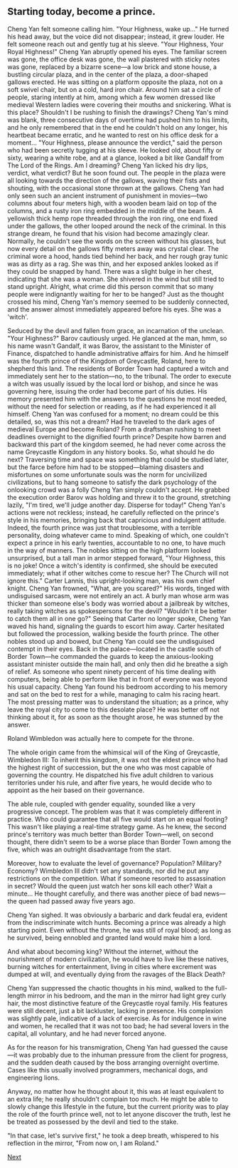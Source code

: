 ## Starting today, become a prince.
Cheng Yan felt someone calling him.
"Your Highness, wake up..."
He turned his head away, but the voice did not disappear; instead, it grew louder. He felt someone reach out and gently tug at his sleeve.
"Your Highness, Your Royal Highness!"
Cheng Yan abruptly opened his eyes. The familiar screen was gone, the office desk was gone, the wall plastered with sticky notes was gone, replaced by a bizarre scene—a low brick and stone house, a bustling circular plaza, and in the center of the plaza, a door-shaped gallows erected. He was sitting on a platform opposite the plaza, not on a soft swivel chair, but on a cold, hard iron chair. Around him sat a circle of people, staring intently at him, among which a few women dressed like medieval Western ladies were covering their mouths and snickering.
What is this place? Shouldn't I be rushing to finish the drawings? Cheng Yan's mind was blank, three consecutive days of overtime had pushed him to his limits, and he only remembered that in the end he couldn't hold on any longer, his heartbeat became erratic, and he wanted to rest on his office desk for a moment...
"Your Highness, please announce the verdict," said the person who had been secretly tugging at his sleeve. He looked old, about fifty or sixty, wearing a white robe, and at a glance, looked a bit like Gandalf from The Lord of the Rings.
Am I dreaming? Cheng Yan licked his dry lips, verdict, what verdict?
But he soon found out. The people in the plaza were all looking towards the direction of the gallows, waving their fists and shouting, with the occasional stone thrown at the gallows.
Cheng Yan had only seen such an ancient instrument of punishment in movies—two columns about four meters high, with a wooden beam laid on top of the columns, and a rusty iron ring embedded in the middle of the beam. A yellowish thick hemp rope threaded through the iron ring, one end fixed under the gallows, the other looped around the neck of the criminal.
In this strange dream, he found that his vision had become amazingly clear. Normally, he couldn't see the words on the screen without his glasses, but now every detail on the gallows fifty meters away was crystal clear.
The criminal wore a hood, hands tied behind her back, and her rough gray tunic was as dirty as a rag. She was thin, and her exposed ankles looked as if they could be snapped by hand. There was a slight bulge in her chest, indicating that she was a woman. She shivered in the wind but still tried to stand upright.
Alright, what crime did this person commit that so many people were indignantly waiting for her to be hanged?
Just as the thought crossed his mind, Cheng Yan's memory seemed to be suddenly connected, and the answer almost immediately appeared before his eyes.
She was a 'witch'.

Seduced by the devil and fallen from grace, an incarnation of the unclean.
"Your Highness?" Barov cautiously urged.
He glanced at the man, hmm, so his name wasn't Gandalf, it was Barov, the assistant to the Minister of Finance, dispatched to handle administrative affairs for him.
And he himself was the fourth prince of the Kingdom of Greycastle, Roland, here to shepherd this land. The residents of Border Town had captured a witch and immediately sent her to the station—no, to the tribunal. The order to execute a witch was usually issued by the local lord or bishop, and since he was governing here, issuing the order had become part of his duties.
His memory presented him with the answers to the questions he most needed, without the need for selection or reading, as if he had experienced it all himself. Cheng Yan was confused for a moment; no dream could be this detailed, so, was this not a dream? Had he traveled to the dark ages of medieval Europe and become Roland? From a draftsman rushing to meet deadlines overnight to the dignified fourth prince?
Despite how barren and backward this part of the kingdom seemed, he had never come across the name Greycastle Kingdom in any history books.
So, what should he do next?
Traversing time and space was something that could be studied later, but the farce before him had to be stopped—blaming disasters and misfortunes on some unfortunate souls was the norm for uncivilized civilizations, but to hang someone to satisfy the dark psychology of the onlooking crowd was a folly Cheng Yan simply couldn't accept.
He grabbed the execution order Barov was holding and threw it to the ground, stretching lazily, "I'm tired, we'll judge another day. Disperse for today!"
Cheng Yan's actions were not reckless; instead, he carefully reflected on the prince's style in his memories, bringing back that capricious and indulgent attitude. Indeed, the fourth prince was just that troublesome, with a terrible personality, doing whatever came to mind. Speaking of which, one couldn't expect a prince in his early twenties, accountable to no one, to have much in the way of manners.
The nobles sitting on the high platform looked unsurprised, but a tall man in armor stepped forward, "Your Highness, this is no joke! Once a witch's identity is confirmed, she should be executed immediately; what if other witches come to rescue her? The Church will not ignore this."
Carter Lannis, this upright-looking man, was his own chief knight. Cheng Yan frowned, "What, are you scared?" His words, tinged with undisguised sarcasm, were not entirely an act. A burly man whose arm was thicker than someone else's body was worried about a jailbreak by witches, really taking witches as spokespersons for the devil? "Wouldn't it be better to catch them all in one go?"
Seeing that Carter no longer spoke, Cheng Yan waved his hand, signaling the guards to escort him away. Carter hesitated but followed the procession, walking beside the fourth prince. The other nobles stood up and bowed, but Cheng Yan could see the undisguised contempt in their eyes.
Back in the palace—located in the castle south of Border Town—he commanded the guards to keep the anxious-looking assistant minister outside the main hall, and only then did he breathe a sigh of relief.
As someone who spent ninety percent of his time dealing with computers, being able to perform like that in front of everyone was beyond his usual capacity. Cheng Yan found his bedroom according to his memory and sat on the bed to rest for a while, managing to calm his racing heart. The most pressing matter was to understand the situation; as a prince, why leave the royal city to come to this desolate place?
He was better off not thinking about it, for as soon as the thought arose, he was stunned by the answer.

Roland Wimbledon was actually here to compete for the throne.

The whole origin came from the whimsical will of the King of Greycastle, Wimbledon III: To inherit this kingdom, it was not the eldest prince who had the highest right of succession, but the one who was most capable of governing the country. He dispatched his five adult children to various territories under his rule, and after five years, he would decide who to appoint as the heir based on their governance.

The able rule, coupled with gender equality, sounded like a very progressive concept. The problem was that it was completely different in practice. Who could guarantee that all five would start on an equal footing? This wasn't like playing a real-time strategy game. As he knew, the second prince's territory was much better than Border Town—well, on second thought, there didn't seem to be a worse place than Border Town among the five, which was an outright disadvantage from the start.

Moreover, how to evaluate the level of governance? Population? Military? Economy? Wimbledon III didn't set any standards, nor did he put any restrictions on the competition. What if someone resorted to assassination in secret? Would the queen just watch her sons kill each other? Wait a minute... He thought carefully, and there was another piece of bad news—the queen had passed away five years ago.

Cheng Yan sighed. It was obviously a barbaric and dark feudal era, evident from the indiscriminate witch hunts. Becoming a prince was already a high starting point. Even without the throne, he was still of royal blood; as long as he survived, being ennobled and granted land would make him a lord.

And what about becoming king? Without the internet, without the nourishment of modern civilization, he would have to live like these natives, burning witches for entertainment, living in cities where excrement was dumped at will, and eventually dying from the ravages of the Black Death?

Cheng Yan suppressed the chaotic thoughts in his mind, walked to the full-length mirror in his bedroom, and the man in the mirror had light grey curly hair, the most distinctive feature of the Greycastle royal family. His features were still decent, just a bit lackluster, lacking in presence. His complexion was slightly pale, indicative of a lack of exercise. As for indulgence in wine and women, he recalled that it was not too bad; he had several lovers in the capital, all voluntary, and he had never forced anyone.

As for the reason for his transmigration, Cheng Yan had guessed the cause—it was probably due to the inhuman pressure from the client for progress, and the sudden death caused by the boss arranging overnight overtime. Cases like this usually involved programmers, mechanical dogs, and engineering lions.

Anyway, no matter how he thought about it, this was at least equivalent to an extra life; he really shouldn't complain too much. He might be able to slowly change this lifestyle in the future, but the current priority was to play the role of the fourth prince well, not to let anyone discover the truth, lest he be treated as possessed by the devil and tied to the stake.

"In that case, let's survive first," he took a deep breath, whispered to his reflection in the mirror, "From now on, I am Roland."



[Next](CH0002.md)
